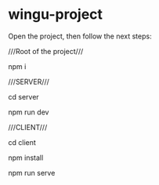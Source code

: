 # wingu-project

Open the project, then follow the next steps:

///Root of the project///

npm i

///SERVER///

cd server

npm run dev

///CLIENT///

cd client

npm install

npm run serve




